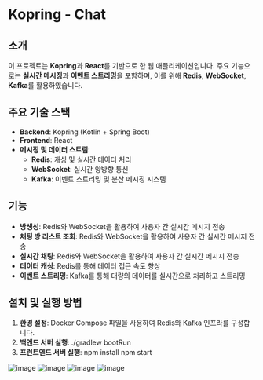 # Kopring - Chat

## 소개
이 프로젝트는 **Kopring**과 **React**를 기반으로 한 웹 애플리케이션입니다. 
주요 기능으로는 **실시간 메시징**과 **이벤트 스트리밍**을 포함하며, 이를 위해 **Redis**, **WebSocket**, **Kafka**를 활용하였습니다.

## 주요 기술 스택
- **Backend**: Kopring (Kotlin + Spring Boot)
- **Frontend**: React
- **메시징 및 데이터 스트림**:
  - **Redis**: 캐싱 및 실시간 데이터 처리
  - **WebSocket**: 실시간 양방향 통신
  - **Kafka**: 이벤트 스트리밍 및 분산 메시징 시스템

## 기능
- **방생성**: Redis와 WebSocket을 활용하여 사용자 간 실시간 메시지 전송
- **채팅 방 리스트 조회**: Redis와 WebSocket을 활용하여 사용자 간 실시간 메시지 전송
- **실시간 채팅**: Redis와 WebSocket을 활용하여 사용자 간 실시간 메시지 전송
- **데이터 캐싱**: Redis를 통해 데이터 접근 속도 향상
- **이벤트 스트리밍**: Kafka를 통해 대량의 데이터를 실시간으로 처리하고 스트리밍

## 설치 및 실행 방법
1. **환경 설정**: Docker Compose 파일을 사용하여 Redis와 Kafka 인프라를 구성합니다.
2. **백엔드 서버 실행**:
   ./gradlew bootRun
3. **프런트엔드 서버 실행**:
   npm install
   npm start

![image](https://github.com/user-attachments/assets/38720d2a-5282-4efe-8a12-ebd6d7917e54)
![image](https://github.com/user-attachments/assets/614ed9bd-61ff-411e-bd32-b1671132cdfb)
![image](https://github.com/user-attachments/assets/cd69c1dd-52ea-4f60-8f22-3ff26b870edd)
![image](https://github.com/user-attachments/assets/8cb2463e-0019-4397-9bd5-e85a40db3b12)

